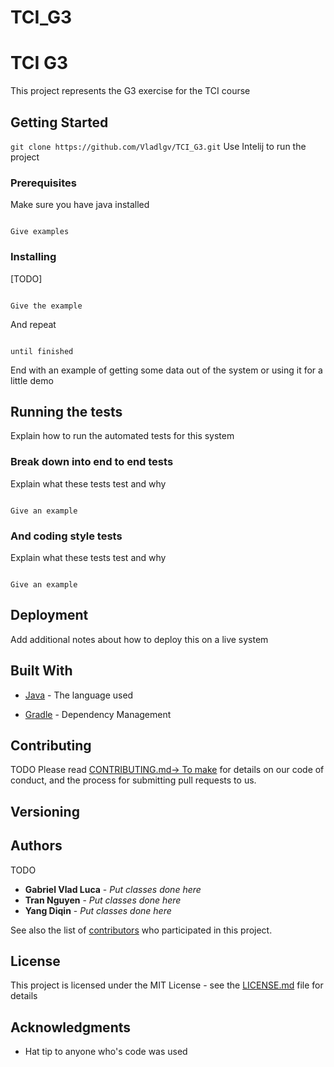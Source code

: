 # TCI_G3



# TCI G3

This project represents the G3 exercise for the TCI course

## Getting Started

`git clone https://github.com/Vladlgv/TCI_G3.git`
Use Intelij to run the project

### Prerequisites

Make sure you have java installed 

```

Give examples

```

### Installing

[TODO]
```

Give the example

```

And repeat

```

until finished

```

End with an example of getting some data out of the system or using it for a little demo

## Running the tests

Explain how to run the automated tests for this system

### Break down into end to end tests

Explain what these tests test and why

```

Give an example

```

### And coding style tests

Explain what these tests test and why

```

Give an example

```

## Deployment

Add additional notes about how to deploy this on a live system

## Built With

* [Java](https://www.java.com/) - The language used

* [Gradle](https://gradle.org/) - Dependency Management


## Contributing
TODO
Please read [CONTRIBUTING.md-> To make](https://gist.github.com/PurpleBooth/b24679402957c63ec426) for details on our code of conduct, and the process for submitting pull requests to us.

## Versioning


## Authors
TODO
* **Gabriel Vlad Luca** - *Put classes done here* 
* **Tran Nguyen** - *Put classes done here*
* **Yang Diqin** - *Put classes done here*

See also the list of [contributors](https://github.com/Vladlgv/TCI_G3/contributors) who participated in this project.

## License

This project is licensed under the MIT License - see the [LICENSE.md](LICENSE.md) file for details

## Acknowledgments

* Hat tip to anyone who's code was used


